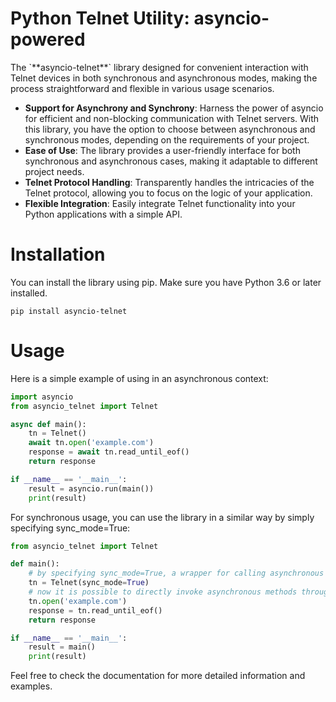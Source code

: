 # **Python Telnet Utility: asyncio-powered**

The \`\*\*asyncio-telnet\*\*\` library designed for convenient interaction with Telnet devices in both synchronous and asynchronous modes, making the process straightforward and flexible in various usage scenarios.

- **Support for Asynchrony and Synchrony**: Harness the power of asyncio for efficient and non-blocking communication with Telnet servers. With this library, you have the option to choose between asynchronous and synchronous modes, depending on the requirements of your project.
- **Ease of Use**: The library provides a user-friendly interface for both synchronous and asynchronous cases, making it adaptable to different project needs.
- **Telnet Protocol Handling**: Transparently handles the intricacies of the Telnet protocol, allowing you to focus on the logic of your application.
- **Flexible Integration**: Easily integrate Telnet functionality into your Python applications with a simple API.

# Installation

You can install the library using pip. Make sure you have Python 3.6 or later installed.

`pip install asyncio-telnet`

# Usage

Here is a simple example of using in an asynchronous context:

```python
import asyncio
from asyncio_telnet import Telnet

async def main():
    tn = Telnet()
    await tn.open('example.com')
    response = await tn.read_until_eof()
    return response

if __name__ == '__main__':
    result = asyncio.run(main())
    print(result)
```

For synchronous usage, you can use the library in a similar way by simply specifying sync_mode=True:

```python
from asyncio_telnet import Telnet

def main():
    # by specifying sync_mode=True, a wrapper for calling asynchronous methods synchronously is activated internally.
    tn = Telnet(sync_mode=True)
    # now it is possible to directly invoke asynchronous methods through the wrapper
    tn.open('example.com')
    response = tn.read_until_eof()
    return response

if __name__ == '__main__':
    result = main()
    print(result)
```

Feel free to check the documentation for more detailed information and examples.
